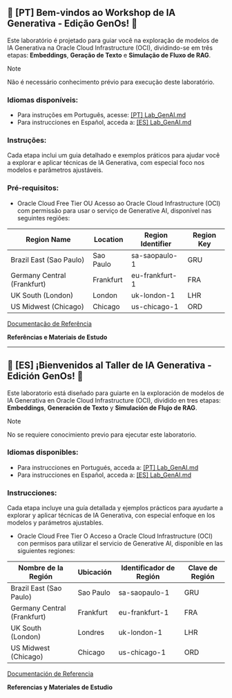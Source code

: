 ## 🎉 [PT] Bem-vindos ao Workshop de IA Generativa - Edição GenOs! 🎉

Este laboratório é projetado para guiar você na exploração de modelos de IA Generativa na Oracle Cloud Infrastructure (OCI), dividindo-se em três etapas: **Embeddings**, **Geração de Texto** e **Simulação de Fluxo de RAG**.

> [!NOTE]
>  Não é necessário conhecimento prévio para execução deste laboratório.

### **Idiomas disponíveis:**

- Para instruções em Português, acesse: [[PT] Lab_GenAI.md](https://github.com/OracleLabs/Lab_GenAI/blob/main/%5BPT%5D%20Lab_GenAI.md)
- Para instrucciones en Español, acceda a: [[ES] Lab_GenAI.md](https://github.com/OracleLabs/Lab_GenAI/blob/main/%5BES%5D%20Lab_GenAI.md)

### **Instruções:**

Cada etapa inclui um guia detalhado e exemplos práticos para ajudar você a explorar e aplicar técnicas de IA Generativa, com especial foco nos modelos e parâmetros ajustáveis.


### **Pré-requisitos:**

- Oracle Cloud Free Tier OU Acesso ao Oracle Cloud Infrastructure (OCI) com permissão para usar o serviço de Generative AI, disponível nas seguintes regiões:

| Region Name             | Location    | Region Identifier | Region Key |
|-------------------------|-------------|-------------------|------------|
| Brazil East (Sao Paulo) | Sao Paulo   | sa-saopaulo-1     | GRU        |
| Germany Central (Frankfurt) | Frankfurt | eu-frankfurt-1   | FRA        |
| UK South (London)       | London      | uk-london-1       | LHR        |
| US Midwest (Chicago)    | Chicago     | us-chicago-1      | ORD        |

[Documentação de Referência](https://docs.oracle.com/en-us/iaas/Content/generative-ai/overview.htm#regions)

**Referências e Materiais de Estudo**

---

## 🎉 [ES] ¡Bienvenidos al Taller de IA Generativa - Edición GenOs! 🎉

Este laboratorio está diseñado para guiarte en la exploración de modelos de IA Generativa en Oracle Cloud Infrastructure (OCI), dividido en tres etapas: **Embeddings**, **Generación de Texto** y **Simulación de Flujo de RAG**.

> [!NOTE]
>  No se requiere conocimiento previo para ejecutar este laboratorio.

### **Idiomas disponibles:**

- Para instrucciones en Portugués, acceda a: [[PT] Lab_GenAI.md](https://github.com/OracleLabs/Lab_GenAI/blob/main/%5BPT%5D%20Lab_GenAI.md)
- Para instrucciones en Español, acceda a: [[ES] Lab_GenAI.md](https://github.com/OracleLabs/Lab_GenAI/blob/main/%5BES%5D%20Lab_GenAI.md)

### **Instrucciones:**

Cada etapa incluye una guía detallada y ejemplos prácticos para ayudarte a explorar y aplicar técnicas de IA Generativa, con especial enfoque en los modelos y parámetros ajustables.

- Oracle Cloud Free Tier O Acceso a Oracle Cloud Infrastructure (OCI) con permisos para utilizar el servicio de Generative AI, disponible en las siguientes regiones:

| Nombre de la Región           | Ubicación  | Identificador de Región | Clave de Región |
|-------------------------------|------------|-------------------------|-----------------|
| Brazil East (Sao Paulo)       | Sao Paulo  | sa-saopaulo-1           | GRU             |
| Germany Central (Frankfurt)   | Frankfurt  | eu-frankfurt-1          | FRA             |
| UK South (London)             | Londres    | uk-london-1             | LHR             |
| US Midwest (Chicago)          | Chicago    | us-chicago-1            | ORD             |

[Documentación de Referencia](https://docs.oracle.com/en-us/iaas/Content/generative-ai/overview.htm#regions)

**Referencias y Materiales de Estudio**
